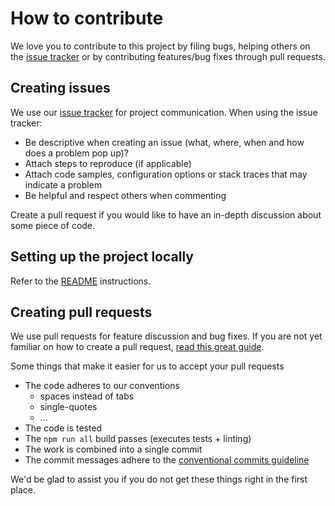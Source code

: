 # How to contribute

We love you to contribute to this project by filing bugs, helping others on the [issue tracker](https://github.com/pinussilvestrus/camunda-modeler-wakatime-plugin/issues) or by contributing features/bug fixes through pull requests.


## Creating issues

We use our [issue tracker](https://github.com/pinussilvestrus/camunda-modeler-wakatime-plugin/issues) for project communication.
When using the issue tracker:

* Be descriptive when creating an issue (what, where, when and how does a problem pop up)?
* Attach steps to reproduce (if applicable)
* Attach code samples, configuration options or stack traces that may indicate a problem
* Be helpful and respect others when commenting

Create a pull request if you would like to have an in-depth discussion about some piece of code.


## Setting up the project locally

Refer to the [README](https://github.com/pinussilvestrus/camunda-modeler-wakatime-plugin/blob/master/README.md) instructions.


## Creating pull requests

We use pull requests for feature discussion and bug fixes. If you are not yet familiar on how to create a pull request, [read this great guide](https://gun.io/blog/how-to-github-fork-branch-and-pull-request).

Some things that make it easier for us to accept your pull requests

* The code adheres to our conventions
    * spaces instead of tabs
    * single-quotes
    * ...
* The code is tested
* The `npm run all` build passes (executes tests + linting)
* The work is combined into a single commit
* The commit messages adhere to the [conventional commits guideline](https://www.conventionalcommits.org)


We'd be glad to assist you if you do not get these things right in the first place.
